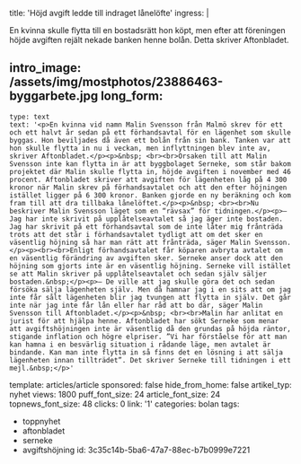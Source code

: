 title: 'Höjd avgift ledde till indraget lånelöfte'
ingress: |
  <p>En kvinna skulle flytta till en bostadsrätt hon köpt, men efter att föreningen höjde avgiften rejält nekade banken  henne bolån. Detta skriver Aftonbladet.
  </p>
  
intro_image: /assets/img/mostphotos/23886463-byggarbete.jpg
long_form:
  -
    type: text
    text: '<p>En kvinna vid namn Malin Svensson från Malmö skrev för ett och ett halvt år sedan på ett förhandsavtal för en lägenhet som skulle byggas. Hon beviljades då även ett bolån från sin bank. Tanken var att hon skulle flytta in nu i veckan, men inflyttningen blev inte av, skriver Aftonbladet.</p><p>&nbsp; <br><br>Orsaken till att Malin Svensson inte kan flytta in är att byggbolaget Serneke, som står bakom projektet där Malin skulle flytta in, höjde avgiften i november med 46 procent. Aftonbladet skriver att avgiften för lägenheten låg på 4 300 kronor när Malin skrev på förhandsavtalet och att den efter höjningen istället ligger på 6 300 kronor. Banken gjorde en ny beräkning och kom fram till att dra tillbaka lånelöftet.</p><p>&nbsp; <br><br>Nu beskriver Malin Svensson läget som en “rävsax” för tidningen.</p><p>– Jag har inte skrivit på upplåtelseavtalet så jag äger inte bostaden. Jag har skrivit på ett förhandsavtal som de inte låter mig frånträda trots att det står i förhandsavtalet tydligt att om det sker en väsentlig höjning så har man rätt att frånträda, säger Malin Svensson.</p><p><br><br>Enligt förhandsavtalet får köparen avbryta avtalet om en väsentlig förändring av avgiften sker. Serneke anser dock att den höjning som gjorts inte är en väsentlig höjning. Serneke vill istället se att Malin skriver på upplåtelseavtalet och sedan själv säljer bostaden.&nbsp;</p><p>– De ville att jag skulle göra det och sedan försöka sälja lägenheten själv. Men då hamnar jag i en sits att om jag inte får sålt lägenheten blir jag tvungen att flytta in själv. Det går inte när jag inte får lån eller har råd att bo där, säger Malin Svensson till Aftonbladet.</p><p>&nbsp; <br><br>Malin har anlitat en jurist för att hjälpa henne. Aftonbladet har sökt Serneke som menar att avgiftshöjningen inte är väsentlig då den grundas på höjda räntor, stigande inflation och högre elpriser. ”Vi har förståelse för att man kan hamna i en besvärlig situation i rådande läge, men avtalet är bindande. Kan man inte flytta in så finns det en lösning i att sälja lägenheten innan tillträdet”. Det skriver Serneke till tidningen i ett mejl.&nbsp;</p>'
template: articles/article
sponsored: false
hide_from_home: false
artikel_typ: nyhet
views: 1800
puff_font_size: 24
article_font_size: 24
topnews_font_size: 48
clicks: 0
link: '1'
categories: bolan
tags:
  - toppnyhet
  - aftonbladet
  - serneke
  - avgiftshöjning
id: 3c35c14b-5ba6-47a7-88ec-b7b0999e7221
